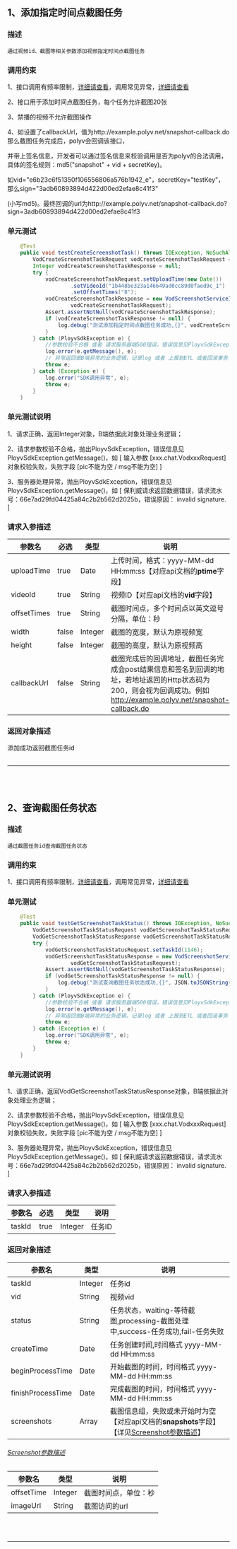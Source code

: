 ## 1、添加指定时间点截图任务
### 描述
```
通过视频id、截图等相关参数添加视频指定时间点截图任务
```
### 调用约束
1、接口调用有频率限制，[详细请查看](/limit.md)，调用常见异常，[详细请查看](/exceptionDoc)


2、接口用于添加时间点截图任务，每个任务允许截图20张

3、禁播的视频不允许截图操作

4、如设置了callbackUrl，值为http://example.polyv.net/snapshot-callback.do 那么截图任务完成后，polyv会回调该接口，

并带上签名信息，开发者可以通过签名信息来校验调用是否为polyv的合法调用，具体的签名规则：md5("snapshot" + vid + secretKey)。

如vid="e6b23c6f51350f106556806a576b1942_e"，secretKey="testKey"，那么sign="3adb60893894d422d00ed2efae8c41f3"

(小写md5)。最终回调的url为http://example.polyv.net/snapshot-callback.do?sign=3adb60893894d422d00ed2efae8c41f3
### 单元测试
```java
	@Test
	public void testCreateScreenshotTask() throws IOException, NoSuchAlgorithmException {
        VodCreateScreenshotTaskRequest vodCreateScreenshotTaskRequest = new VodCreateScreenshotTaskRequest();
        Integer vodCreateScreenshotTaskResponse = null;
        try {
            vodCreateScreenshotTaskRequest.setUploadTime(new Date())
                    .setVideoId("1b448be323a146649ad0cc89d0faed9c_1")
                    .setOffsetTimes("8");
            vodCreateScreenshotTaskResponse = new VodScreenshotServiceImpl().createScreenshotTask(
                    vodCreateScreenshotTaskRequest);
            Assert.assertNotNull(vodCreateScreenshotTaskResponse);
            if (vodCreateScreenshotTaskResponse != null) {
                log.debug("测试添加指定时间点截图任务成功,{}", vodCreateScreenshotTaskResponse);
            }
        } catch (PloyvSdkException e) {
            //参数校验不合格 或者 请求服务器端500错误，错误信息见PloyvSdkException.getMessage()
            log.error(e.getMessage(), e);
            // 异常返回做B端异常的业务逻辑，记录log 或者 上报到ETL 或者回滚事务
            throw e;
        } catch (Exception e) {
            log.error("SDK调用异常", e);
            throw e;
        }
    }
```
### 单元测试说明
1、请求正确，返回Integer对象，B端依据此对象处理业务逻辑；

2、请求参数校验不合格，抛出PloyvSdkException，错误信息见PloyvSdkException.getMessage()，如 [ 输入参数 [xxx.chat.VodxxxRequest]对象校验失败，失败字段 [pic不能为空 / msg不能为空] ]

3、服务器处理异常，抛出PloyvSdkException，错误信息见PloyvSdkException.getMessage()，如 [ 保利威请求返回数据错误，请求流水号：66e7ad29fd04425a84c2b2b562d2025b，错误原因： invalid signature. ]
### 请求入参描述

| 参数名 | 必选 | 类型 | 说明 | 
| -- | -- | -- | -- | 
| uploadTime | true | Date | 上传时间，格式：yyyy-MM-dd HH:mm:ss【对应api文档的**ptime**字段】 | 
| videoId | true | String | 视频ID【对应api文档的**vid**字段】 | 
| offsetTimes | true | String | 截图时间点，多个时间点以英文逗号分隔，单位：秒 | 
| width | false | Integer | 截图的宽度，默认为原视频宽 | 
| height | false | Integer | 截图的高度，默认为原视频高 | 
| callbackUrl | false | String | 截图完成后的回调地址，截图任务完成会post结果信息和签名到回调的地址，若地址返回的Http状态码为200，则会视为回调成功。例如 http://example.polyv.net/snapshot-callback.do | 

### 返回对象描述

添加成功返回截图任务id
<br /><br />

------------------

<br /><br />

## 2、查询截图任务状态
### 描述
```
通过截图任务id查询截图任务状态
```
### 调用约束
1、接口调用有频率限制，[详细请查看](/limit.md)，调用常见异常，[详细请查看](/exceptionDoc)

### 单元测试
```java
	@Test
	public void testGetScreenshotTaskStatus() throws IOException, NoSuchAlgorithmException {
        VodGetScreenshotTaskStatusRequest vodGetScreenshotTaskStatusRequest = new VodGetScreenshotTaskStatusRequest();
        VodGetScreenshotTaskStatusResponse vodGetScreenshotTaskStatusResponse = null;
        try {
            vodGetScreenshotTaskStatusRequest.setTaskId(1146);
            vodGetScreenshotTaskStatusResponse = new VodScreenshotServiceImpl().getScreenshotTaskStatus(
                    vodGetScreenshotTaskStatusRequest);
            Assert.assertNotNull(vodGetScreenshotTaskStatusResponse);
            if (vodGetScreenshotTaskStatusResponse != null) {
                log.debug("测试查询截图任务状态成功,{}", JSON.toJSONString(vodGetScreenshotTaskStatusResponse));
            }
        } catch (PloyvSdkException e) {
            //参数校验不合格 或者 请求服务器端500错误，错误信息见PloyvSdkException.getMessage()
            log.error(e.getMessage(), e);
            // 异常返回做B端异常的业务逻辑，记录log 或者 上报到ETL 或者回滚事务
            throw e;
        } catch (Exception e) {
            log.error("SDK调用异常", e);
            throw e;
        }
    }
```
### 单元测试说明
1、请求正确，返回VodGetScreenshotTaskStatusResponse对象，B端依据此对象处理业务逻辑；

2、请求参数校验不合格，抛出PloyvSdkException，错误信息见PloyvSdkException.getMessage()，如 [ 输入参数 [xxx.chat.VodxxxRequest]对象校验失败，失败字段 [pic不能为空 / msg不能为空] ]

3、服务器处理异常，抛出PloyvSdkException，错误信息见PloyvSdkException.getMessage()，如 [ 保利威请求返回数据错误，请求流水号：66e7ad29fd04425a84c2b2b562d2025b，错误原因： invalid signature. ]
### 请求入参描述

| 参数名 | 必选 | 类型 | 说明 | 
| -- | -- | -- | -- | 
| taskId | true | Integer | 任务ID | 

### 返回对象描述


| 参数名 | 类型 | 说明 | 
| -- | -- | -- | 
| taskId | Integer | 任务id | 
| vid | String | 视频vid | 
| status | String | 任务状态，waiting-等待截图,processing-截图处理中,success-任务成功,fail-任务失败 | 
| createTime | Date | 任务创建时间,时间格式 yyyy-MM-dd HH:mm:ss | 
| beginProcessTime | Date | 开始截图的时间，时间格式 yyyy-MM-dd HH:mm:ss | 
| finishProcessTime | Date | 完成截图的时间，时间格式 yyyy-MM-dd HH:mm:ss | 
| screenshots | Array | 截图信息组，失败或未开始时为空【对应api文档的**snapshots**字段】【详见[Screenshot参数描述](screenshotService.md?id=polyv26)】 | 

<h6 id="polyv26"><a href="#/screenshotService.md?id=polyv26"data-id="Screenshot参数描述"class="anchor"><span>Screenshot参数描述</span></a></h6> <!-- {docsify-ignore} -->

| 参数名 | 类型 | 说明 | 
| -- | -- | -- | 
| offsetTime | Integer | 截图时间点，单位：秒 | 
| imageUrl | String | 截图访问的url | 

<br /><br />

------------------

<br /><br />


